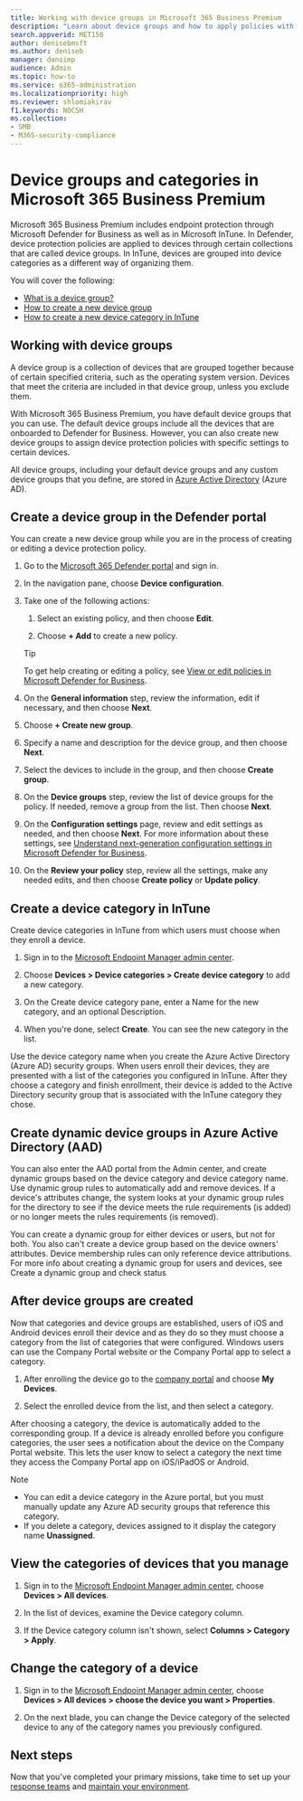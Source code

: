```yaml
---
title: Working with device groups in Microsoft 365 Business Premium
description: "Learn about device groups and how to apply policies with InTune in Microsoft 365 Business Premium, and increase protection from cyberattacks."
search.appverid: MET150
author: denisebmsft
ms.author: deniseb
manager: dansimp 
audience: Admin
ms.topic: how-to
ms.service: o365-administration
ms.localizationpriority: high
ms.reviewer: shlomiakirav
f1.keywords: NOCSH 
ms.collection: 
- SMB
- M365-security-compliance
---
```


# Device groups and categories in Microsoft 365 Business Premium

Microsoft 365 Business Premium includes endpoint protection through Microsoft Defender for Business as well as in Microsoft InTune. In Defender, device protection policies are applied to devices through certain collections that are called device groups. In InTune, devices are grouped into device categories as a different way of organizing them. 

You will cover the following:  

- [What is a device group?](#working-with-device-groups)
- [How to create a new device group](#create-a-device-group-in-the-defender-portal)
- [How to create a new device category in InTune](#create-a-device-category-in-intune)

## Working with device groups

A device group is a collection of devices that are grouped together because of certain specified criteria, such as the operating system version. Devices that meet the criteria are included in that device group, unless you exclude them.

With Microsoft 365 Business Premium, you have default device groups that you can use. The default device groups include all the devices that are onboarded to Defender for Business. However, you can also create new device groups to assign device protection policies with specific settings to certain devices.

All device groups, including your default device groups and any custom device groups that you define, are stored in [Azure Active Directory](/azure/active-directory/fundamentals/active-directory-whatis) (Azure AD).

## Create a device group in the Defender portal

You can create a new device group while you are in the process of creating or editing a device protection policy.

1. Go to the [Microsoft 365 Defender portal](https://security.microsoft.com) and sign in.

2. In the navigation pane, choose **Device configuration**.

3. Take one of the following actions:

    1. Select an existing policy, and then choose **Edit**.

    2. Choose **+ Add** to create a new policy.

    > [!TIP]
    > To get help creating or editing a policy, see [View or edit policies in Microsoft Defender for Business](m365bp-view-edit-create-mdb-policies.md).

4. On the **General information** step, review the information, edit if necessary, and then choose **Next**.

5. Choose **+ Create new group**.

6. Specify a name and description for the device group, and then choose **Next**.

7. Select the devices to include in the group, and then choose **Create group**.

8. On the **Device groups** step, review the list of device groups for the policy. If needed, remove a group from the list. Then choose **Next**.

9. On the **Configuration settings** page, review and edit settings as needed, and then choose **Next**. For more information about these settings, see [Understand next-generation configuration settings in Microsoft Defender for Business](../security/defender-business/mdb-next-gen-configuration-settings.md).

10. On the **Review your policy** step, review all the settings, make any needed edits, and then choose **Create policy** or **Update policy**.

## Create a device category in InTune

Create device categories in InTune from which users must choose when they enroll a device.

1. Sign in to the [Microsoft Endpoint Manager admin center](https://endpoint.microsoft.com).

1. Choose **Devices > Device categories > Create device category** to add a new category.

1. On the Create device category pane, enter a Name for the new category, and an optional Description.

1. When you're done, select **Create**. You can see the new category in the list.

Use the device category name when you create the Azure Active Directory (Azure AD) security groups. When users enroll their devices, they are presented with a list of the categories you configured in InTune. After they choose a category and finish enrollment, their device is added to the Active Directory security group that is associated with the InTune category they chose.

## Create dynamic device groups in Azure Active Directory (AAD)

You can also enter the AAD portal from the Admin center, and create dynamic groups based on the device category and device category name. Use dynamic group rules to automatically add and remove devices. If a device's attributes change, the system looks at your dynamic group rules for the directory to see if the device meets the rule requirements (is added) or no longer meets the rules requirements (is removed).

You can create a dynamic group for either devices or users, but not for both. You also can't create a device group based on the device owners' attributes. Device membership rules can only reference device attributions. For more info about creating a dynamic group for users and devices, see Create a dynamic group and check status

## After device groups are created

Now that categories and device groups are established, users of iOS and Android devices enroll their device and as they do so they must choose a category from the list of categories that were configured. Windows users can use the Company Portal website or the Company Portal app to select a category.

1. After enrolling the device go to the [company portal](https://portal.microsoft.com) and choose **My Devices**.

1. Select the enrolled device from the list, and then select a category.

After choosing a category, the device is automatically added to the corresponding group. If a device is already enrolled before you configure categories, the user sees a notification about the device on the Company Portal website. This lets the user know to select a category the next time they access the Company Portal app on iOS/iPadOS or Android.

> [!Note]
>- You can edit a device category in the Azure portal, but you must manually update any Azure AD security groups that reference this category.
>- If you delete a category, devices assigned to it display the category name **Unassigned**.

## View the categories of devices that you manage

1. Sign in to the [Microsoft Endpoint Manager admin center](https://endpoint.microsoft.com), choose **Devices > All devices**.

1. In the list of devices, examine the Device category column.

1. If the Device category column isn't shown, select **Columns > Category > Apply**.

## Change the category of a device

1. Sign in to the [Microsoft Endpoint Manager admin center](https://endpoint.microsoft.com), choose **Devices > All devices > choose the device you want > Properties**.

1. On the next blade, you can change the Device category of the selected device to any of the category names you previously configured.

## Next steps

Now that you've completed your primary missions, take time to set up your [response teams](m365bp-security-incident-management.md) and [maintain your environment](m365bp-maintain-environment.md).
